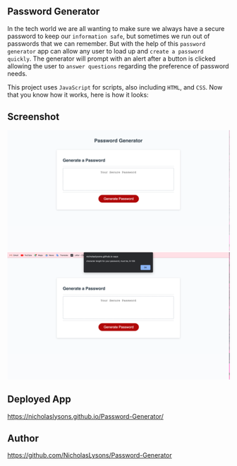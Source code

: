 ## Password Generator

In the tech world we are all wanting to make sure we always have a secure password to keep our `information safe`, but sometimes we run out of passwords that we can remember. But with the help of this `password generator` app can allow any user to load up and `create a password quickly`. The generator will prompt with an alert after a button is clicked allowing the user to `answer questions` regarding the preference of password needs.
    
This project uses `JavaScript` for scripts, also including `HTML`, and `CSS`. Now that you know how it works, here is how it looks:
## Screenshot

![screenshot](Screenshot%202023-06-05%20at%207.51.12%20PM.png)
![screenshot](Screenshot%202023-06-05%20at%207.51.33%20PM.png)

## Deployed App

https://nicholaslysons.github.io/Password-Generator/
## Author

https://github.com/NicholasLysons/Password-Generator


    